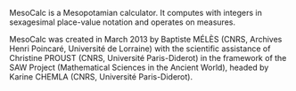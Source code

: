 MesoCalc is a Mesopotamian calculator. It computes with integers in 
sexagesimal place-value notation and operates on measures.

MesoCalc was created in March 2013 by Baptiste MÉLÈS 
(CNRS, Archives Henri Poincaré, Université de Lorraine) 
with the scientific assistance of Christine PROUST 
(CNRS, Université Paris-Diderot) 
in the framework of the SAW Project 
(Mathematical Sciences in the Ancient World), 
headed by Karine CHEMLA (CNRS, Université Paris-Diderot). 
